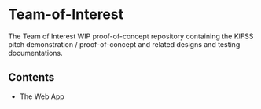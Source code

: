 # Team-of-Interest
The Team of Interest WIP proof-of-concept repository containing the KIFSS pitch demonstration / proof-of-concept and related designs and testing documentations. <br>

## Contents
- The Web App
